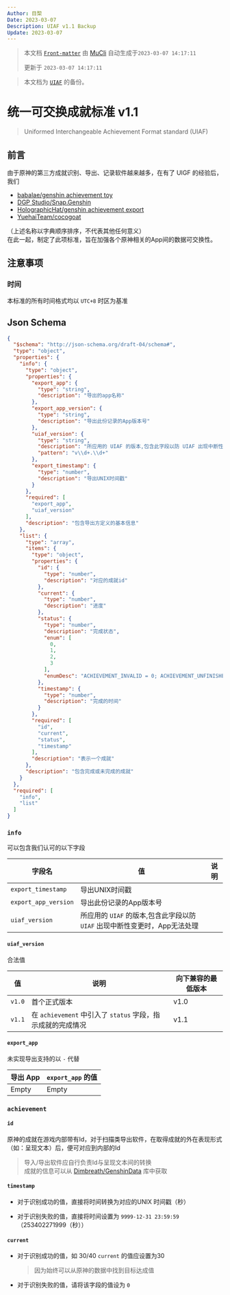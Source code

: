 ```yaml
---
Author: 目棃
Date: 2023-03-07
Description: UIAF v1.1 Backup
Update: 2023-03-07
---
```


> 本文档 [`Front-matter`](https://github.com/BTMuli/Mucli#FrontMatter) 由 [MuCli](https://github.com/BTMuli/Mucli) 自动生成于`2023-03-07 14:17:11`
> 
> 更新于 `2023-03-07 14:17:11`

> 本文档为 [`UIAF`](https://github.com/DGP-Studio/Snap.Genshin.Docs/blob/main/docs/development/UIAF.md) 的备份。

# 统一可交换成就标准 v1.1

> Uniformed Interchangeable Achievement Format standard (UIAF)
## 前言

由于原神的第三方成就识别、导出、记录软件越来越多，在有了 UIGF 的经验后，
我们

* [babalae/genshin achievement toy](https://github.com/babalae/genshin-achievement-toy)
* [DGP Studio/Snap.Genshin](https://github.com/DGP-Studio/Snap.Genshin)
* [HolographicHat/genshin achievement export](https://github.com/HolographicHat/genshin-achievement-export)
* [YuehaiTeam/cocogoat](https://github.com/YuehaiTeam/cocogoat)

（上述名称以字典顺序排序，不代表其他任何意义）  
在此一起，制定了此项标准，旨在加强各个原神相关的App间的数据可交换性。

## 注意事项

### 时间

本标准的所有时间格式均以 `UTC+8` 时区为基准

## Json Schema

```json
{
  "$schema": "http://json-schema.org/draft-04/schema#",
  "type": "object",
  "properties": {
    "info": {
      "type": "object",
      "properties": {
        "export_app": {
          "type": "string",
          "description": "导出的app名称"
        },
        "export_app_version": {
          "type": "string",
          "description": "导出此份记录的App版本号"
        },
        "uiaf_version": {
          "type": "string",
          "description": "所应用的 UIAF 的版本,包含此字段以防 UIAF 出现中断性变更时，App无法处理",
          "pattern": "v\\d+.\\d+"
        },
        "export_timestamp": {
          "type": "number",
          "description": "导出UNIX时间戳"
        }
      },
      "required": [
        "export_app",
        "uiaf_version"
      ],
      "description": "包含导出方定义的基本信息"
    },
    "list": {
      "type": "array",
      "items": {
        "type": "object",
        "properties": {
          "id": {
            "type": "number",
            "description": "对应的成就id"
          },
          "current": {
            "type": "number",
            "description": "进度"
          },
          "status": {
            "type": "number",
            "description": "完成状态",
            "enum": [
              0,
              1,
              2,
              3
            ],
            "enumDesc": "ACHIEVEMENT_INVALID = 0; ACHIEVEMENT_UNFINISHED = 1; ACHIEVEMENT_FINISHED = 2;ACHIEVEMENT_POINT_TAKEN = 3;"
          },
          "timestamp": {
            "type": "number",
            "description": "完成的时间"
          }
        },
        "required": [
          "id",
          "current",
          "status",
          "timestamp"
        ],
        "description": "表示一个成就"
      },
      "description": "包含完成或未完成的成就"
    }
  },
  "required": [
    "info",
    "list"
  ]
}
```

### `info`

可以包含我们认可的以下字段

|字段名|值|说明|
|-|-|-|
|`export_timestamp`|导出UNIX时间戳||
|`export_app_version`|导出此份记录的App版本号||
|`uiaf_version`|所应用的 `UIAF` 的版本,包含此字段以防 `UIAF` 出现中断性变更时，App无法处理||

#### `uiaf_version`

合法值

|值|说明|向下兼容的最低版本|
|-|-|-|
|`v1.0`|首个正式版本|v1.0|
|`v1.1`|在 `achievement` 中引入了 `status` 字段，指示成就的完成情况|v1.1|

#### `export_app`

未实现导出支持的以 `-` 代替

|导出 App|`export_app` 的值|
|-|-|
|Empty|Empty|

### `achievement`

#### `id`

原神的成就在游戏内部带有Id，对于扫描类导出软件，在取得成就的外在表现形式（如：呈现文本）后，便可对应到内部的Id

> 导入/导出软件应自行负责Id与呈现文本间的转换  
> 成就的信息可以从 [Dimbreath/GenshinData](https://github.com/Dimbreath/GenshinData) 库中获取
#### `timestamp`

* 对于识别成功的值，直接将时间转换为对应的UNIX 时间戳（秒）

* 对于识别失败的值，直接将时间设置为 `9999-12-31 23:59:59`（253402271999（秒））

#### `current`

* 对于识别成功的值，如 30/40 `current` 的值应设置为30

  > 因为始终可以从原神的数据中找到目标达成值
* 对于识别失败的值，请将该字段的值设为 `0`